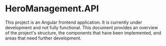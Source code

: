 # HeroManagement.API
This project is an Angular frontend application. It is currently under development and not fully functional. This document provides an overview of the project's structure, the components that have been implemented, and areas that need further development.
